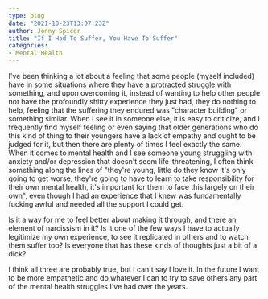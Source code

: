 ```yaml
---
type: blog
date: "2021-10-23T13:07:23Z"
author: Jonny Spicer
title: "If I Had To Suffer, You Have To Suffer"
categories:
- Mental Health
---
```

I've been thinking a lot about a feeling that some people (myself included) have in some situations where they have a protracted struggle with something, and upon overcoming it, instead of wanting to help other people not have the profoundly shitty experience they just
had, they do nothing to help, feeling that the suffering they endured was "character building" or something similar. When I see it in someone else, it is easy to criticize, and I frequently find myself feeling or even saying that older generations who do this kind of thing
to their youngers have a lack of empathy and ought to be judged for it, but then there are plenty of times I feel exactly the same. When it comes to mental health and I see someone young struggling with anxiety and/or depression that doesn't seem life-threatening, I
often think something along the lines of "they're young, little do they know it's only going to get worse, they're going to have to learn to take responsibility for their own mental health, it's important for them to face this largely on their own", even though I had an
experience that I knew was fundamentally fucking awful and needed all the support I could get.

Is it a way for me to feel better about making it through, and there an element of narcissism in it? Is it one of the few ways I have to actually legitimize my own experience, to see it replicated in others and to watch them suffer too? Is everyone that has these kinds of
thoughts just a bit of a dick?

I think all three are probably true, but I can't say I love it. In the future I want to be more empathetic and do whatever I can to try to save others any part of the mental health struggles I've had over the years.
